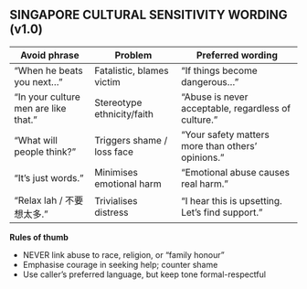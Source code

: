 ## SINGAPORE CULTURAL SENSITIVITY WORDING (v1.0)

| Avoid phrase                         | Problem                    | Preferred wording                                   |
| ------------------------------------ | -------------------------- | --------------------------------------------------- |
| “When he beats you next…”            | Fatalistic, blames victim  | “If things become dangerous…”                       |
| “In your culture men are like that.” | Stereotype ethnicity/faith | “Abuse is never acceptable, regardless of culture.” |
| “What will people think?”            | Triggers shame / loss face | “Your safety matters more than others’ opinions.”   |
| “It’s just words.”                   | Minimises emotional harm   | “Emotional abuse causes real harm.”                 |
| “Relax lah / 不要想太多.”            | Trivialises distress       | “I hear this is upsetting. Let’s find support.”     |

**Rules of thumb**

- NEVER link abuse to race, religion, or “family honour”
- Emphasise courage in seeking help; counter shame
- Use caller’s preferred language, but keep tone formal-respectful
